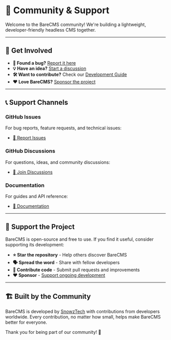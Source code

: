 # 💬 Community & Support

Welcome to the BareCMS community! We're building a lightweight, developer-friendly headless CMS together.

---

## 🤝 Get Involved

- **🐛 Found a bug?** [Report it here](https://github.com/snowztech/barecms/issues)
- **💡 Have an idea?** [Start a discussion](https://github.com/snowztech/barecms/discussions)
- **🛠️ Want to contribute?** Check our [Development Guide](development.md)
- **❤️ Love BareCMS?** [Sponsor the project](https://github.com/sponsors/lucasnevespereira)

---

## 📞 Support Channels

### GitHub Issues

For bug reports, feature requests, and technical issues:

- [🐛 Report Issues](https://github.com/snowztech/barecms/issues)

### GitHub Discussions

For questions, ideas, and community discussions:

- [💬 Join Discussions](https://github.com/snowztech/barecms/discussions)

### Documentation

For guides and API reference:

- [📖 Documentation](https://snowztech.github.io/barecms-docs/)

---

## 💝 Support the Project

BareCMS is open-source and free to use. If you find it useful, consider supporting its development:

- **⭐ Star the repository** - Help others discover BareCMS
- **🗣️ Spread the word** - Share with fellow developers
- **🤝 Contribute code** - Submit pull requests and improvements
- **❤️ Sponsor** - [Support ongoing development](https://github.com/sponsors/lucasnevespereira)

---

## 🏗️ Built by the Community

BareCMS is developed by [SnowzTech](https://github.com/snowztech) with contributions from developers worldwide. Every contribution, no matter how small, helps make BareCMS better for everyone.

Thank you for being part of our community! 🙏
